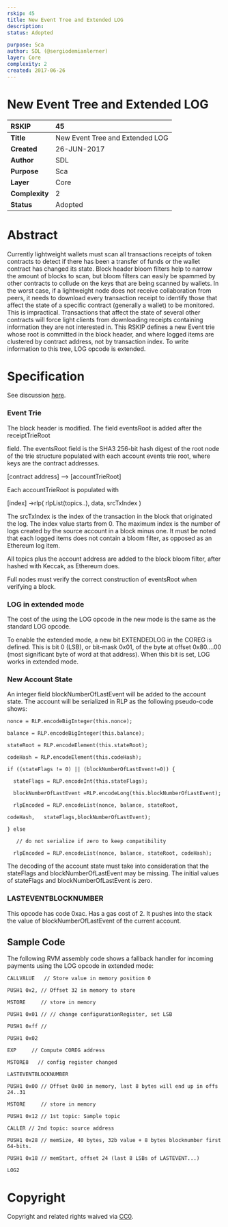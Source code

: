```yaml
---
rskip: 45
title: New Event Tree and Extended LOG
description: 
status: Adopted

purpose: Sca
author: SDL (@sergiodemianlerner)
layer: Core
complexity: 2
created: 2017-06-26
---
```


# New Event Tree and Extended LOG

|RSKIP          |45           |
| :------------ |:-------------|
|**Title**      |New Event Tree and Extended LOG |
|**Created**    |26-JUN-2017 |
|**Author**     |SDL |
|**Purpose**    |Sca |
|**Layer**      |Core |
|**Complexity** |2 |
|**Status**     |Adopted |

# **Abstract**

Currently lightweight wallets must scan all transactions receipts of token contracts to detect if there has been a transfer of funds or the wallet contract has changed its state. Block header bloom filters help to narrow the amount of blocks to scan, but bloom filters can easily be spammed by other contracts to collude on the keys that are being scanned by wallets. In the worst case, if a lightweight node does not receive collaboration from peers, it needs to download every transaction receipt to identify those that affect the state of a specific contract (generally a wallet) to be monitored. This is impractical. Transactions that affect the state of several other contracts will force light clients from downloading receipts containing information they are not interested in. This RSKIP defines a new Event trie whose root is committed in the block header, and where logged items are clustered by contract address, not by transaction index. To write information to this tree, LOG opcode is extended. 

# **Specification**

See discussion [here](https://github.com/rsksmart/RSKIPs/issues/82).

### Event Trie

The block header is modified. The field eventsRoot is added after the receiptTrieRoot

 field. The eventsRoot field is the SHA3 256-bit hash digest of the root node of the trie structure populated with each account events trie root, where keys are the contract addresses.

[contract address] --> [accountTrieRoot] 

Each accountTrieRoot is populated with 

 [index] ->rlp( rlpList(topics..), data, srcTxIndex )

The srcTxIndex is the index of the transaction in the block that originated the log. The index value starts from 0. The maximum index is the number of logs created by the source account in a block  minus one. It must be noted that each logged items does not contain a bloom filter, as opposed as an Ethereum log item.

All topics plus the account address are added to the block bloom filter, after hashed with Keccak, as Ethereum does.

Full nodes must verify the correct construction of eventsRoot when verifying a block.

### LOG in extended mode

The cost of the using the LOG opcode in the new mode is the same as the standard LOG opcode.

To enable the extended mode, a new bit EXTENDEDLOG in the COREG is defined. This is bit 0 (LSB), or bit-mask 0x01,  of the byte at offset 0x80….00 (most significant byte of word at that address). When this bit is set, LOG works in extended mode.

### New Account State

An integer field blockNumberOfLastEvent will be added to the account state. The account will be serialized in RLP as the following pseudo-code shows:

```
nonce = RLP.encodeBigInteger(this.nonce);

balance = RLP.encodeBigInteger(this.balance);

stateRoot = RLP.encodeElement(this.stateRoot);

codeHash = RLP.encodeElement(this.codeHash);

if ((stateFlags != 0) || (blockNumberOfLastEvent!=0)) {

  stateFlags = RLP.encodeInt(this.stateFlags);

  blockNumberOfLastEvent =RLP.encodeLong(this.blockNumberOfLastEvent);

  rlpEncoded = RLP.encodeList(nonce, balance, stateRoot, 

codeHash,   stateFlags,blockNumberOfLastEvent);

} else

   // do not serialize if zero to keep compatibility

  rlpEncoded = RLP.encodeList(nonce, balance, stateRoot, codeHash);

```

The decoding of the account state must take into consideration that the stateFlags and blockNumberOfLastEvent may be missing. The initial values of stateFlags and blockNumberOfLastEvent  is zero.

### LASTEVENTBLOCKNUMBER

This opcode has code 0xac. Has a gas cost of 2. It pushes into the stack the value of blockNumberOfLastEvent of the current account.

## Sample Code

The following RVM assembly code shows a fallback handler for incoming payments using the LOG opcode in extended mode:
```
CALLVALUE   // Store value in memory position 0

PUSH1 0x2, // Offset 32 in memory to store

MSTORE     // store in memory

PUSH1 0x01 // // change configurationRegister, set LSB

PUSH1 0xff //

PUSH1 0x02

EXP	    // Compute COREG address

MSTORE8   // config register changed

LASTEVENTBLOCKNUMBER

PUSH1 0x00 // Offset 0x00 in memory, last 8 bytes will end up in offs 24..31

MSTORE     // store in memory

PUSH1 0x12 // 1st topic: Sample topic

CALLER // 2nd topic: source address

PUSH1 0x28 // memSize, 40 bytes, 32b value + 8 bytes blocknumber first 64-bits.

PUSH1 0x18 // memStart, offset 24 (last 8 LSBs of LASTEVENT...)

LOG2
```

[RSKIP51]: https://github.com/rsksmart/RSKIPs/blob/master/IPs/RSKIP51.md
[RSKIP03]: https://github.com/rsksmart/RSKIPs/blob/master/IPs/RSKIP03.md

# **Copyright**

Copyright and related rights waived via [CC0](https://creativecommons.org/publicdomain/zero/1.0/).